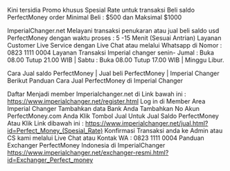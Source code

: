 Kini tersidia Promo khusus Spesial Rate untuk transaksi Beli saldo PerfectMoney order Minimal Beli : $500 dan Maksimal $1000

ImperialChanger.net Melayani transaksi penukaran atau jual beli saldo usd PerfectMoney dengan waktu proses : 5 -15 Menit (Sesuai Antrian) Layanan Customer Live Service dengan Live Chat atau melalui Whatsapp di Nomor : 0823 1111 0004 Layanan Transaksi Imperial changer senin- Jumal : Buka 08.00 Tutup 21.00 WIB | Sabtu : Buka 08.00 Tutup 17.00 WIB | Minggu Libur.

Cara Jual saldo PerfectMoney | Jual beli PerfectMoney | Imperial Changer 
Berikut Panduan Cara Jual PerfectMoney di Imperial Changer

Daftar Menjadi member Imperialchanger.net di Link bawah ini :
https://www.imperialchanger.net/register.html
Log in di Member Area Imperial Changer
Tambahkan data Bank Anda
Tambahkan No Akun PerfectMoney.com Anda
Klik Tombol Jual Untuk Jual Saldo PerfectMoney Atau Klik Link dibawah ini :
https://www.imperialchanger.net/jual.html?id=Perfect_Money_(Spesial_Rate)
Konfirmasi Transaksi anda ke Admin atau CS kami melalui Live Chat atau Kontak WA : 0823 1111 0004
Panduan Exchanger PerfectMoney Indonesia di ImperialChanger
https://www.imperialchanger.net/exchanger-resmi.html?id=Exchanger_Perfect_money
